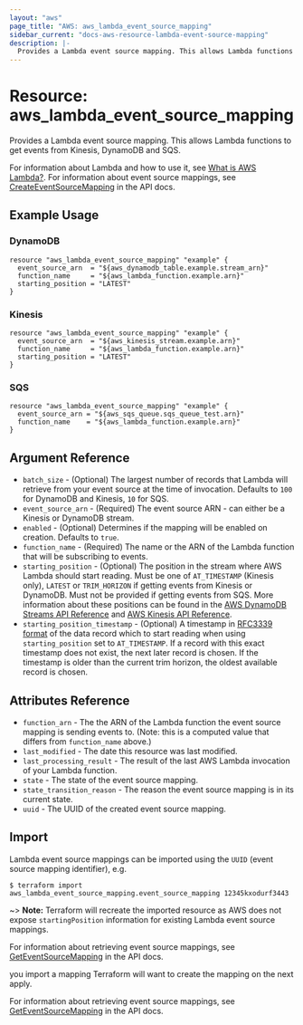 ```yaml
---
layout: "aws"
page_title: "AWS: aws_lambda_event_source_mapping"
sidebar_current: "docs-aws-resource-lambda-event-source-mapping"
description: |-
  Provides a Lambda event source mapping. This allows Lambda functions to get events from Kinesis, DynamoDB and SQS
---
```


# Resource: aws_lambda_event_source_mapping

Provides a Lambda event source mapping. This allows Lambda functions to get events from Kinesis, DynamoDB and SQS.

For information about Lambda and how to use it, see [What is AWS Lambda?][1].
For information about event source mappings, see [CreateEventSourceMapping][2] in the API docs.

## Example Usage

### DynamoDB

```hcl
resource "aws_lambda_event_source_mapping" "example" {
  event_source_arn  = "${aws_dynamodb_table.example.stream_arn}"
  function_name     = "${aws_lambda_function.example.arn}"
  starting_position = "LATEST"
}
```

### Kinesis

```hcl
resource "aws_lambda_event_source_mapping" "example" {
  event_source_arn  = "${aws_kinesis_stream.example.arn}"
  function_name     = "${aws_lambda_function.example.arn}"
  starting_position = "LATEST"
}
```

### SQS

```hcl
resource "aws_lambda_event_source_mapping" "example" {
  event_source_arn = "${aws_sqs_queue.sqs_queue_test.arn}"
  function_name    = "${aws_lambda_function.example.arn}"
}
```

## Argument Reference

* `batch_size` - (Optional) The largest number of records that Lambda will retrieve from your event source at the time of invocation. Defaults to `100` for DynamoDB and Kinesis, `10` for SQS.
* `event_source_arn` - (Required) The event source ARN - can either be a Kinesis or DynamoDB stream.
* `enabled` - (Optional) Determines if the mapping will be enabled on creation. Defaults to `true`.
* `function_name` - (Required) The name or the ARN of the Lambda function that will be subscribing to events.
* `starting_position` - (Optional) The position in the stream where AWS Lambda should start reading. Must be one of `AT_TIMESTAMP` (Kinesis only), `LATEST` or `TRIM_HORIZON` if getting events from Kinesis or DynamoDB. Must not be provided if getting events from SQS. More information about these positions can be found in the [AWS DynamoDB Streams API Reference](https://docs.aws.amazon.com/amazondynamodb/latest/APIReference/API_streams_GetShardIterator.html) and [AWS Kinesis API Reference](https://docs.aws.amazon.com/kinesis/latest/APIReference/API_GetShardIterator.html#Kinesis-GetShardIterator-request-ShardIteratorType).
* `starting_position_timestamp` - (Optional) A timestamp in [RFC3339 format](https://tools.ietf.org/html/rfc3339#section-5.8) of the data record which to start reading when using `starting_position` set to `AT_TIMESTAMP`. If a record with this exact timestamp does not exist, the next later record is chosen. If the timestamp is older than the current trim horizon, the oldest available record is chosen.

## Attributes Reference

* `function_arn` - The the ARN of the Lambda function the event source mapping is sending events to. (Note: this is a computed value that differs from `function_name` above.)
* `last_modified` - The date this resource was last modified.
* `last_processing_result` - The result of the last AWS Lambda invocation of your Lambda function.
* `state` - The state of the event source mapping.
* `state_transition_reason` - The reason the event source mapping is in its current state.
* `uuid` - The UUID of the created event source mapping.


[1]: http://docs.aws.amazon.com/lambda/latest/dg/welcome.html
[2]: http://docs.aws.amazon.com/lambda/latest/dg/API_CreateEventSourceMapping.html


## Import

Lambda event source mappings can be imported using the `UUID` (event source mapping identifier), e.g.

```
$ terraform import aws_lambda_event_source_mapping.event_source_mapping 12345kxodurf3443
```

~> **Note:** Terraform will recreate the imported resource as AWS does not expose `startingPosition` information for existing Lambda event source mappings.

For information about retrieving event source mappings, see [GetEventSourceMapping][3] in the API docs.

[3]: https://docs.aws.amazon.com/lambda/latest/dg/API_GetEventSourceMapping.html
you import a mapping Terraform will want to create the mapping on the next apply.

For information about retrieving event source mappings, see [GetEventSourceMapping][3] in the API docs.

[3]: https://docs.aws.amazon.com/lambda/latest/dg/API_GetEventSourceMapping.html
